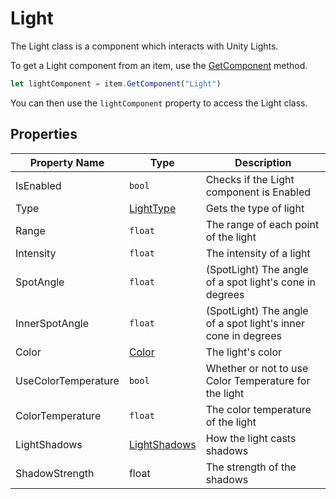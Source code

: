 # Light

The Light class is a component which interacts with Unity Lights.

To get a Light component from an item, use the [GetComponent](./../../item/getcomponent.md) method.

```js
let lightComponent = item.GetComponent("Light")
```

You can then use the `lightComponent` property to access the Light class.

## Properties

Property Name | Type | Description
--- | --- | ---
IsEnabled | `bool` | Checks if the Light component is Enabled
Type | [LightType](./../../lighttype/index.md) | Gets the type of light
Range | `float` | The range of each point of the light
Intensity | `float` | The intensity of a light
SpotAngle | `float` | (SpotLight) The angle of a spot light's cone in degrees
InnerSpotAngle | `float` | (SpotLight) The angle of a spot light's inner cone in degrees
Color | [Color](./../../color/index.md) | The light's color
UseColorTemperature | `bool` | Whether or not to use Color Temperature for the light
ColorTemperature | `float` | The color temperature of the light
LightShadows | [LightShadows](./../../lightshadows/index.md) | How the light casts shadows
ShadowStrength | float | The strength of the shadows